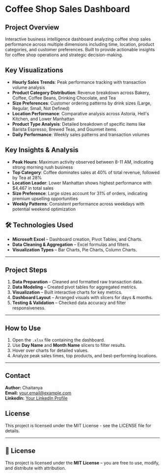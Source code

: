 # Coffee Shop Sales Dashboard

## Project Overview
Interactive business intelligence dashboard analyzing coffee shop sales performance across multiple dimensions including time, location, product categories, and customer preferences. Built to provide actionable insights for coffee shop operations and strategic decision-making.

## Key Visualizations
- **Hourly Sales Trends**: Peak performance tracking with transaction volume analysis
- **Product Category Distribution**: Revenue breakdown across Bakery, Coffee, Coffee Beans, Drinking Chocolate, and Tea
- **Size Preferences**: Customer ordering patterns by drink sizes (Large, Regular, Small, Not Defined)
- **Location Performance**: Comparative analysis across Astoria, Hell's Kitchen, and Lower Manhattan
- **Product Type Analysis**: Detailed breakdown of specific items like Barista Espresso, Brewed Teas, and Gourmet items
- **Daily Performance**: Weekly sales patterns and transaction volumes

## Key Insights & Analysis
- **Peak Hours**: Maximum activity observed between 8-11 AM, indicating strong morning rush business
- **Top Category**: Coffee dominates sales at 40% of total revenue, followed by Tea at 28%
- **Location Leader**: Lower Manhattan shows highest performance with $4,467 in total sales
- **Size Preference**: Large sizes account for 31% of orders, indicating premium upselling opportunities
- **Weekly Patterns**: Consistent performance across weekdays with potential weekend optimization

## 🛠 Technologies Used
- **Microsoft Excel** – Dashboard creation, Pivot Tables, and Charts.
- **Data Cleaning & Aggregation** – Excel formulas and filters.
- **Visualization Types** – Bar Charts, Pie Charts, Column Charts.

---

## Project Steps
1. **Data Preparation** – Cleaned and formatted raw transaction data.
2. **Data Modeling** – Created pivot tables for aggregated metrics.
3. **Visualization** – Built interactive charts for key metrics.
4. **Dashboard Layout** – Arranged visuals with slicers for days & months.
5. **Testing & Validation** – Checked data accuracy and filter responsiveness.

---

## How to Use
1. Open the `.xlsx` file containing the dashboard.
2. Use **Day Name** and **Month Name** slicers to filter results.
3. Hover over charts for detailed values.
4. Analyze peak sales times, top products, and best-performing locations.

---

## Contact
**Author:** Chaitanya  
**Email:** your.email@example.com  
**LinkedIn:** [Your LinkedIn Profile](https://linkedin.com)  

## License
This project is licensed under the MIT License - see the LICENSE file for details.

---

## 📄 License
This project is licensed under the **MIT License** – you are free to use, modify, and distribute with attribution.
